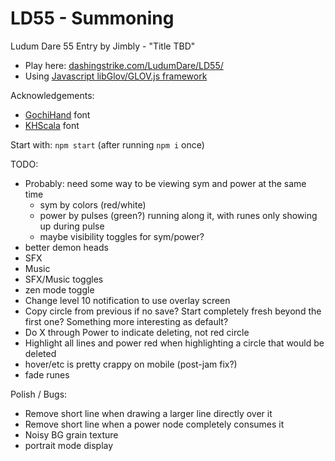 LD55 - Summoning
============================

Ludum Dare 55 Entry by Jimbly - "Title TBD"

* Play here: [dashingstrike.com/LudumDare/LD55/](http://www.dashingstrike.com/LudumDare/LD55/)
* Using [Javascript libGlov/GLOV.js framework](https://github.com/Jimbly/glovjs)

Acknowledgements:
* [GochiHand](https://fonts.google.com/specimen/Gochi+Hand) font
* [KHScala](https://www.dafont.com/khscala.font) font

Start with: `npm start` (after running `npm i` once)

TODO:
* Probably: need some way to be viewing sym and power at the same time
  * sym by colors (red/white)
  * power by pulses (green?) running along it, with runes only showing up during pulse
  * maybe visibility toggles for sym/power?
* better demon heads
* SFX
* Music
* SFX/Music toggles
* zen mode toggle
* Change level 10 notification to use overlay screen
* Copy circle from previous if no save?  Start completely fresh beyond the first one?  Something more interesting as default?
* Do X through Power to indicate deleting, not red circle
* Highlight all lines and power red when highlighting a circle that would be deleted
* hover/etc is pretty crappy on mobile (post-jam fix?)
* fade runes

Polish / Bugs:
* Remove short line when drawing a larger line directly over it
* Remove short line when a power node completely consumes it
* Noisy BG grain texture
* portrait mode display
